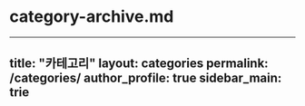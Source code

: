# category-archive.md
---
title: "카테고리"
layout: categories
permalink: /categories/
author_profile: true
sidebar_main: trie
---